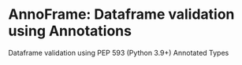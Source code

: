 # AnnoFrame: Dataframe validation using Annotations

Dataframe validation using PEP 593 (Python 3.9+) Annotated Types
